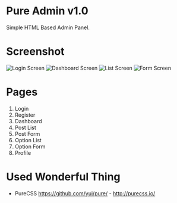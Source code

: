 Pure Admin v1.0
===============

Simple HTML Based Admin Panel.

# Screenshot

![Login Screen](https://github.com/uretgec/pure-admin/raw/screenshot/screen_login.JPG)
![Dashboard Screen](https://github.com/uretgec/pure-admin/raw/screenshot/screen_dashboard.JPG)
![List Screen](https://github.com/uretgec/pure-admin/raw/screenshot/screen_list.JPG)
![Form Screen](https://github.com/uretgec/pure-admin/raw/screenshot/screen_form.JPG)

# Pages

1. Login
2. Register
3. Dashboard
4. Post List
5. Post Form
6. Option List
7. Option Form
8. Profile

# Used Wonderful Thing

* PureCSS https://github.com/yui/pure/ - http://purecss.io/